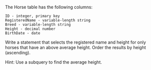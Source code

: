 The Horse table has the following columns:

    ID - integer, primary key
    RegisteredName - variable-length string
    Breed - variable-length string
    Height - decimal number
    BirthDate - date

Write a statement that selects the registered name and height for only horses that have an above average height. Order the results by height (ascending).

Hint: Use a subquery to find the average height.

